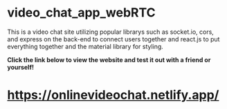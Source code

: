 # video_chat_app_webRTC

This is a video chat site utilizing popular librarys such as socket.io, cors, and express on the back-end to connect users together and react.js to put everything together and the material library for styling.

**Click the link below to view the website and test it out with a friend or yourself!**

# https://onlinevideochat.netlify.app/
